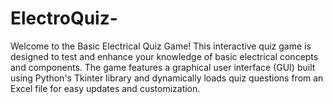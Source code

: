 # ElectroQuiz-
Welcome to the Basic Electrical Quiz Game! This interactive quiz game is designed to test and enhance your knowledge of basic electrical concepts and components. The game features a graphical user interface (GUI) built using Python's Tkinter library and dynamically loads quiz questions from an Excel file for easy updates and customization.
